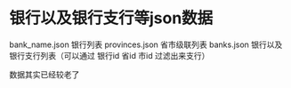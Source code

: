 # 银行以及银行支行等json数据

bank_name.json 银行列表
provinces.json 省市级联列表
banks.json 银行以及银行支行列表（可以通过 银行id 省id 市id 过滤出来支行）

数据其实已经较老了
